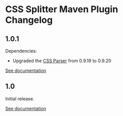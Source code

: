 # CSS Splitter Maven Plugin Changelog

## 1.0.1
Dependencies:
* Upgraded the [CSS Parser](http://cssparser.sourceforge.net/) from 0.9.19 to 0.9.20

[See documentation](http://css-splitter-maven-plugin.projects.gabrys.biz/LATEST/)

## 1.0
Initial release.

[See documentation](http://css-splitter-maven-plugin.projects.gabrys.biz/1.0.0/)